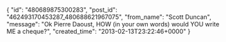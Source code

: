  {
   "id": "480689875300283",
   "post_id": "462493170453287_480688621967075",
   "from_name": "Scott Duncan",
   "message": "Ok Pierre Daoust, HOW (in your own words) would YOU write ME a cheque?",
   "created_time": "2013-02-13T23:22:46+0000"
 }
